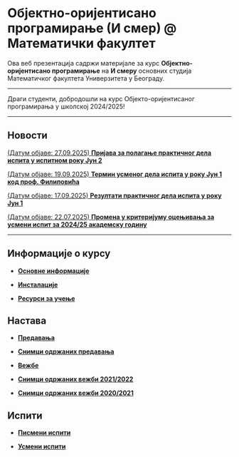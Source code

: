 # Објектно-оријентисано програмирање (И смер) @ Математички факултет

Ова веб презентација садржи материјале за курс **Објектно-оријентисано програмирање** на **И смеру** основних студија Математичког факултета Универзитета у Београду.

---

Драги студенти, добродошли на курс Објекто-оријентисаног програмирања у школској 2024/2025!

---

## Новости
[(Датум објаве: 27.09.2025) **Пријава за полагање практичног дела испита у испитном року Јун 2**](/pismeni-ispiti/info/README.md)

[(Датум објаве: 19.09.2025) **Термин усменог дела испита у року Јун 1 код проф. Филиповића**](/usmeni-ispiti/info/README.md)

[(Датум објаве: 17.09.2025) **Резултати практичног дела испита у року Јун 1**](pismeni-ispiti/info/README.md)

<!-- [(Датум објаве: 16.09.2025) **Распоред седења на практичном у Јуну 1**](pismeni-ispiti/info/README.md) -->

<!-- [(Датум објаве: 11.09.2025) **Пријава за полагање практичног дела испита у испитном року Јун 1**](/pismeni-ispiti/info/README.md) -->

<!-- [(Датум објаве: 30.08.2025) **Резултати практичног дела испита у року Јануар 2**](pismeni-ispiti/info/README.md) -->

<!-- [(Датум објаве: 27.08.2025) **Распоред седења на практичном у Јануару 2**](pismeni-ispiti/info/README.md) -->

<!--[(Датум објаве: 27.08.2025) **Термин усменог дела испита у року Јануар 2 код проф. Филиповића**](/usmeni-ispiti/info/README.md) -->

<!--[(Датум објаве: 22.08.2025) **Пријава за полагање практичног дела испита у испитном року Јануар 2**](/pismeni-ispiti/info/README.md)-->

<!--[(Датум објаве: 16.08.2025) **Резултати практичног дела испита у року Јануар 1**](pismeni-ispiti/info/README.md)-->

<!--[(Датум објаве: 14.08.2025)  **Распоред седења на практичном у Јануару 1**](pismeni-ispiti/info/README.md) -->

<!-- [(Датум објаве: 13.08.2025) **Термин усменог дела испита у року Јануар 1 код проф. Филиповића**](/usmeni-ispiti/info/README.md) -->

<!-- [(Датум објаве: 07.08.2025) **Пријава за полагање практичног дела испита у испитном року Јануар 1**](/pismeni-ispiti/info/README.md) -->

[(Датум објаве: 22.07.2025) **Промена у критеријуму оцењивања за усмени испит за 2024/25 академску годину**](/usmeni-ispiti/info/README.md)

<!-- [(Датум објаве: 22.07.2025) **Термини за он-лајн консултације за предавања**](/predavanja/info/README.md) -->

<!-- **[Промена термина вежби за групу 2и3а](vezbe/info/README.md)** -->

<!-- **[Промена учионице за одржавање вежби за групу 2и2а](vezbe/info/README.md)** -->

<!-- **[Термин за надонаду часова  предавања  од 17.10.2024. за групе 2и1 и 2и2](predavanja//info/README.md)** -->

<!-- **[Надокнада неће бити одржана дана 16.11.2024. за групе 2и1 и 2и2](predavanja//info/README.md)** -->

<!-- **[Отказивање часова  предавања  17.10.2024. за групе 2и1 и 2и2](predavanja//info/README.md)** -->

<!-- **[Додатни термин усменог испита у року Септембар 1](predavanja/info/README.md)** -->

<!-- **[Термин усменог испита у року Септембар 1](predavanja/info/README.md)** -->

<!-- **[Резултати практичног дела испита у року Септембар 1](pismeni-ispiti/info/README.md)** -->

<!-- **[Септембар 1 - Распоред седења на практичном испиту](pismeni-ispiti/info/README.md)** -->

<!-- **[Термин усменог испита у року Јун 1](predavanja/info/README.md)** -->

<!--**[(ВАЖНО!) Пријава за практични испит у испитном року Јун 1](pismeni-ispiti/info/README.md)** -->

<!-- **[Резултати практичног дела испита у Јан 2](pismeni-ispiti/info/README.md)** -->

<!-- **[Термин усменог испита у Јан 2](predavanja/info/README.md)** -->

<!-- **[(ВАЖНО!) Распоред седења на практичном испиту у Јан 2](pismeni-ispiti/info/README.md)** -->

<!-- **[(ВАЖНО!) Пријава за практични испит у испитном року Јан 2](pismeni-ispiti/info/README.md)** -->

<!-- **[Термин усменог испита у Јан 1](predavanja/info/README.md)** -->

<!-- **[Резултати практичног дела испита у Јан 1](pismeni-ispiti/info/README.md)** -->

<!-- **[(ВАЖНО!) Одржавање практичног испита у испитном року Јан 1](pismeni-ispiti/info/README.md)** -->

<!-- **[(ВАЖНО!) Пријава за практични испит у испитном року Јан 1](pismeni-ispiti/info/README.md)** -->

<!-- **[Време и место надокнаде претходно отказаног предавања](predavanja/info/README.md)** -->

<!-- **[Отказана су предавања у уторак 28.11.2023 и среду 29.11.2023](predavanja/info/README.md)** -->

<!-- **[НОВО - Резултати практичног дела испита у року Септембар 1 (Бојана)](pismeni-ispiti/info/README.md)** -->

<!-- **[Термин усменог испита у року Септембар 1](predavanja/info/README.md)** -->

<!-- **[Резултати практичног дела испита у Септембар 1](pismeni-ispiti/info/README.md)** -->

<!-- **[Пријава за практични у Септембар 1](pismeni-ispiti/info/README.md)** -->

<!-- **[Термин усменог испита у року Јун 1](predavanja/info/README.md)** -->

<!-- **[Резултати практичног дела испита у Јун 1](pismeni-ispiti/info/README.md)** -->

<!-- **[(ВАЖНО!) Распоред седења на практичном у Јун 1](pismeni-ispiti/info/README.md)** -->

<!-- **[(ВАЖНО!) Пријава за практични у Јун 1](pismeni-ispiti/info/README.md)** -->

<!-- **[(ВАЖНО!) Резултати практичног дела испита у Јан 2](pismeni-ispiti/info/README.md)** -->

<!-- **[(ВАЖНО!) Распоред седења на практичном у Јан 2](pismeni-ispiti/info/README.md)** -->

<!-- **[(ВАЖНО!) Пријава за практични у Јан 2](pismeni-ispiti/info/README.md)** -->

<!-- **[Термин усменог испита у року Јануар 1](predavanja/info/README.md)** -->

<!-- **[(ВАЖНО!) Резултати практичног дела испита у Јан 1](pismeni-ispiti/info/README.md)** -->

<!-- **[(ВАЖНО!) Распоред седења на практичном у Јан 1](https://docs.google.com/spreadsheets/d/1lvBCUgSm4fvwHjjStzl-sBOH-EH4GBC9CCfkfVOLwxc/edit?usp=sharing)** -->

<!-- **[(Важно!) Пријава за практични у Јан 1](pismeni-ispiti/info/README.md)** -->

<!-- **[Додатни час вежби за групу 2и1б](vezbe/info/README.md)** -->

<!-- **[Промена термина вежби за групе 2и2а и 2и2б последње недеље](vezbe/info/README.md)** -->

<!-- **[Надокнада за групу 2и1а 18.12.2022. од 11 часова](vezbe/info/README.md)** -->

<!-- **[Раније одрађивање предавања заказаног за 19.12.2022. за ток 2и1](predavanja/info/README.md)** -->

<!-- **[Отказивање часа 1.12.2022. за групу 2и1а](vezbe/info/README.md)** -->

<!-- **[Вежбе 11.11. за групу 2и2а](vezbe/info/README.md)** -->

<!-- **[Промена термина вежби за групу 2и2б](vezbe/info/README.md)** -->

<!-- **[Отказивање вежби за групе 2и2а и 2и2б](vezbe/info/README.md)** -->

<!-- **[Промена термина вежби за групу 2и1б](vezbe/info/README.md)**

<!-- **[(Датум објаве: 26.09.2022.) Термин усменог дела испита у року Сеп 2](usmeni-ispiti/info/README.md)** -->

<!-- **[Локација практичног дела испита у испитном року Сеп 2](pismeni-ispiti/info/README.md)** -->

<!-- **[(Датум објаве: 12.09.2022.) Пријава за полагање практичног дела испита у испитном року Сеп 2](pismeni-ispiti/info/README.md)** -->

<!-- **[Резултати практичног дела испита у испитном року Сеп 1](pismeni-ispiti/info/README.md)** -->

<!-- **[(Датум објаве: 01.09.2022.) Термин усменог дела испита у року Сеп 1](usmeni-ispiti/info/README.md)** -->

<!-- **[Локација практичног дела испита у испитном року Сеп 1](pismeni-ispiti/info/README.md)** -->

<!-- **[(Датум објаве: 23.08.2022.) Пријава за полагање практичног дела испита у испитном року Сеп 1](pismeni-ispiti/info/README.md)** -->

<!-- **[(Датум објаве: 30.07.2022.) Термин усменог дела испита у року Јун 2](usmeni-ispiti/info/README.md)** -->

<!-- **[(Датум објаве: 15.06.2022.) Резултати практичног дела испита у року Јун 2](pismeni-ispiti/info/README.md)** -->

<!-- **!!! ВАЖНО !!! [Локација практичног дела испита у испитном року Јун 2](pismeni-ispiti/info/README.md)** -->

<!-- **!!! ВАЖНО !!! [Пријава за полагање практичног дела испита у испитном року Јун 2](pismeni-ispiti/info/README.md)** -->

<!-- **[Термин усменог дела испита у року Јуни 1](usmeni-ispiti/info/README.md)** -->

<!-- **[Резултати практичног дела испита у року Јун 1](pismeni-ispiti/info/README.md)** -->

<!-- **[Померање вежби - Владан](/vezbe/info/README.md)** -->

<!-- **[Замена реализатора вежби](/vezbe/info/README.md)** -->

<!-- **[Адреса за праћење предавања](/predavanja/info/README.md)** -->

---

## Информације о курсу

* **[Основне информације](/informacije/README.md)**

* **[Инсталације](/INSTALACIJE.md)**

* **[Ресурси за учење](/RESURSI-ZA-UCENJE.md)**

## Настава

* **[Предавања](/predavanja/README.md)**

* **[Снимци одржаних предавања](/predavanja/casovi-uzivo/README.md)**

* **[Вежбе](/vezbe/README.md)**

* **[Снимци одржаних вежби 2021/2022](/vezbe/casovi-uzivo/README-2021-2022.md)**
* **[Снимци одржаних вежби 2020/2021](/vezbe/casovi-uzivo/README-2020-2021.md)**


## Испити

<!-- * **[Колоквијуми](/kolokvijumi/README.md)** -->

* **[Писмени испити](/pismeni-ispiti/README.md)**

* **[Усмени испити](/usmeni-ispiti/README.md)**
